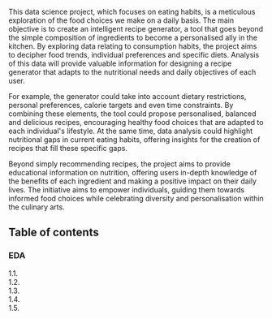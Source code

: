 This data science project, which focuses on eating habits, is a meticulous exploration of the food choices we make on a daily basis. The main objective is to create an intelligent recipe generator, a tool that goes beyond the simple composition of ingredients to become a personalised ally in the kitchen. By exploring data relating to consumption habits, the project aims to decipher food trends, individual preferences and specific diets. Analysis of this data will provide valuable information for designing a recipe generator that adapts to the nutritional needs and daily objectives of each user.

For example, the generator could take into account dietary restrictions, personal preferences, calorie targets and even time constraints. By combining these elements, the tool could propose personalised, balanced and delicious recipes, encouraging healthy food choices that are adapted to each individual's lifestyle. At the same time, data analysis could highlight nutritional gaps in current eating habits, offering insights for the creation of recipes that fill these specific gaps.

Beyond simply recommending recipes, the project aims to provide educational information on nutrition, offering users in-depth knowledge of the benefits of each ingredient and making a positive impact on their daily lives. The initiative aims to empower individuals, guiding them towards informed food choices while celebrating diversity and personalisation within the culinary arts.

## Table of contents
### EDA
1.1.  <br>
1.2.  <br>
1.3.  <br>
1.4.  <br>
1.5.  <br>